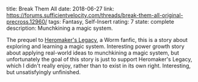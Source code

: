title: Break Them All
date: 2018-06-27
link: https://forums.sufficientvelocity.com/threads/break-them-all-original-precross.12960/
tags: Fantasy, Self-Insert
rating: 7
state: complete
description: Munchkining a magic system.

The prequel to
<a href='https://forums.sufficientvelocity.com/threads/heromakers-legacy-worm-au-original.7589/'>Heromaker's Legacy</a>,
a Worm fanfic, this is a story about exploring and learning a magic system.
Interesting power growth story about applying real-world ideas to munchkining a
magic system, but unfortunately the goal of this story is just to support
Heromaker's Legacy, which I didn't really enjoy, rather than to exist in its
own right. Interesting, but unsatisfyingly unfinished.
